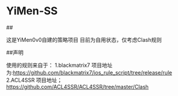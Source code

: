 # YiMen-SS
## 
  
   这是YiMen0v0自建的策略项目
  目前为自用状态，仅考虑Clash规则

 ##声明 
  
使用的规则来自于：
1.blackmatrix7 项目地址为:https://github.com/blackmatrix7/ios_rule_script/tree/release/rule
2.ACL4SSR 项目地址；https://github.com/ACL4SSR/ACL4SSR/tree/master/Clash
